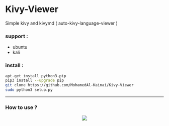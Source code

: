 # Kivy-Viewer
Simple kivy and kivymd ( auto-kivy-language-viewer )
### support :
  - ubuntu
  - kali

### install :
```bash
apt-get install python3-pip
pip3 install --upgrade pip
git clone https://github.com/MohamedAl-Kainai/Kivy-Viewer
sudo python3 setup.py
```
___

### How to use ?
<p align='center'>
<a href="https://youtu.be/I5wc-gv6ByQ"><img src="http://img.youtube.com/vi/I5wc-gv6ByQ/0.jpg"></a>
</p>

<!-- <center>
<video controls  width="340" height="150">

    <source src="https://player.vimeo.com/video/445856921">
    Sorry, your browser doesn't support embedded videos.
</video>
</center> -->
